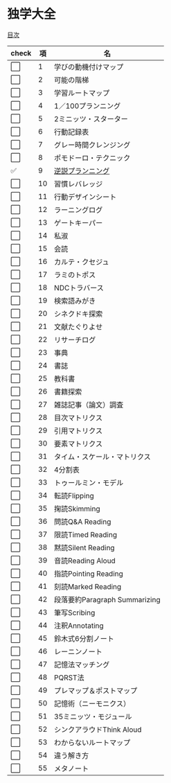 # 独学大全
[目次](https://www.diamond.co.jp/book/9784478108536.html)

|check|項|名|
|--|--|--|
|:white_large_square:|1|学びの動機付けマップ|
|:white_large_square:|2|可能の階梯|
|:white_large_square:|3|学習ルートマップ|
|:white_large_square:|4|1／100プランニング|
|:white_large_square:|5|2ミニッツ・スターター|
|:white_large_square:|6|行動記録表|
|:white_large_square:|7|グレー時間クレンジング|
|:white_large_square:|8|ポモドーロ・テクニック|
|:white_check_mark:|9|[逆説プランニング](9_逆説プランニング.md)|
|:white_large_square:|10|習慣レバレッジ|
|:white_large_square:|11|行動デザインシート|
|:white_large_square:|12|ラーニングログ|
|:white_large_square:|13|ゲートキーパー|
|:white_large_square:|14|私淑|
|:white_large_square:|15|会読|
|:white_large_square:|16|カルテ・クセジュ|
|:white_large_square:|17|ラミのトポス|
|:white_large_square:|18|NDCトラバース|
|:white_large_square:|19|検索語みがき|
|:white_large_square:|20|シネクドキ探索|
|:white_large_square:|21|文献たぐりよせ|
|:white_large_square:|22|リサーチログ|
|:white_large_square:|23|事典|
|:white_large_square:|24|書誌|
|:white_large_square:|25|教科書|
|:white_large_square:|26|書籍探索|
|:white_large_square:|27|雑誌記事（論文）調査|
|:white_large_square:|28|目次マトリクス|
|:white_large_square:|29|引用マトリクス|
|:white_large_square:|30|要素マトリクス|
|:white_large_square:|31|タイム・スケール・マトリクス|
|:white_large_square:|32|4分割表|
|:white_large_square:|33|トゥールミン・モデル|
|:white_large_square:|34|転読Flipping|
|:white_large_square:|35|掬読Skimming|
|:white_large_square:|36|問読Q&A Reading|
|:white_large_square:|37|限読Timed Reading|
|:white_large_square:|38|黙読Silent Reading|
|:white_large_square:|39|音読Reading Aloud|
|:white_large_square:|40|指読Pointing Reading|
|:white_large_square:|41|刻読Marked Reading|
|:white_large_square:|42|段落要約Paragraph Summarizing|
|:white_large_square:|43|筆写Scribing|
|:white_large_square:|44|注釈Annotating|
|:white_large_square:|45|鈴木式6分割ノート|
|:white_large_square:|46|レーニンノート|
|:white_large_square:|47|記憶法マッチング|
|:white_large_square:|48|PQRST法|
|:white_large_square:|49|プレマップ＆ポストマップ|
|:white_large_square:|50|記憶術（ニーモニクス）|
|:white_large_square:|51|35ミニッツ・モジュール|
|:white_large_square:|52|シンクアラウドThink Aloud|
|:white_large_square:|53|わからないルートマップ|
|:white_large_square:|54|違う解き方|
|:white_large_square:|55|メタノート|
